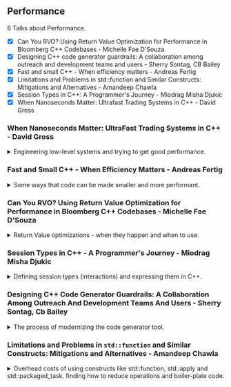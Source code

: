 <!--
// cSpell:ignore uffer NRVO URVO
-->

<link rel="stylesheet" type="text/css" href="../../markdown-style.css">

## Performance

<summary>
6 Talks about Performance.
</summary>

- [x] Can You RVO? Using Return Value Optimization for Performance in Bloomberg C++ Codebases - Michelle Fae D'Souza
- [x] Designing C++ code generator guardrails: A collaboration among outreach and development teams and users - Sherry Sontag, CB Bailey
- [x] Fast and small C++ - When efficiency matters - Andreas Fertig
- [x] Limitations and Problems in std::function and Similar Constructs: Mitigations and Alternatives - Amandeep Chawla
- [x] Session Types in C++: A Programmer's Journey - Miodrag Misha Djukic
- [x] When Nanoseconds Matter: Ultrafast Trading Systems in C++ - David Gross

### When Nanoseconds Matter: UltraFast Trading Systems in C++ - David Gross

<details>
<summary>
Engineering low-level systems and trying to get good performance.
</summary>

[When Nanoseconds Matter: UltraFast Trading Systems in C++](https://youtu.be/sX2nF1fW7kI?si=baUk2_c9e6ZOifLe), [slides](https://github.com/CppCon/CppCon2024/blob/main/Presentations/When_Nanoseconds_Matter.pdf)

Market making, make a lot of small profits and avoid big losses. being fast enough to react and being smart enough to react correctly.

order book: "bids" and "asks", the prices in which others are willing to buy something (a stock), and the prices in which others are selling the same thing. there are hundreds of thousands of price updates per second.

#### Data Structures

our C++ data will look something like:

```cpp
enum class Side {Bid, Ask};

using OrderId = uint64_t;
using Price = uint64_t;
using Volume = uint64_t;

void AddOrder(OrderId orderId, Side side, Price price, Volume volume);
void ModifyOrder(OrderId orderId, Volume newVolume);
void DeleteOrder(OrderId orderId);
```

we definitely would want to use a hashmap, the most obvious choice would be to use <cpp>std::map</cpp> to store the orders, but benchmarking is a bit of a lie, because it has dynamic allocations. so we can make that our first principle - "No node containers".\
So what about <cpp>std::vector</cpp> as the backing container and <cpp>std::lower_bound</cpp>? the complexity is much worse than that of the map, there is a problem that when we modify the top (start) of the vector, we need to copy all the elements afterwards, which is a performance hit. we can get around this by reversing the vector and focusing our actions at the end of it, which reduces the number of copy operations. This is our second principle - "Understanding your problem (by looking at data)".\
the third principle will be "Hand tailored (specialized) algorithms are key to achieve performance".

> Running perf on a benchmark - Can't run perf on the entire binary if our initialization function is "big".

```cpp
void RunPerf()
{
  pid_t pid = fork();
  if (pid == 0)
  {
    const auto parentPid = std::to_string(getppid());
    std::cout << "Running perf on parent process " << parentPid << std::endl;
    execlp("perf", "perf", ..., parentPid.c_str(), (char*)nullptr);
    throw std::runtime_error("execlp failed");
  }
}

void InitAndRunBenchmark()
{
  InitBenchmark(); // might take a long time!
  RunPerf();
  RunBenchmark();
}
```

and then we run `perf stat –I 10000 –M Frontend_Bound,Backend_Bound,Bad_Speculation,Retiring –p pid`, with the `-M` flag being a list of metrics we are interested in, the `-I` is the interval in milliseconds for each report.

some categories (by intel)

- not stalled pipelines
  - retiring
    - base
    - ms-rom
  - bad speculation
    - branch miss-predict
    - machine clear
- stalled pipelines
  - frontend bound
    - fetch latency
    - fetch bandwidth
  - backend bound
    - core bound
    - memory bound

we can also run `perf record -g -p <pid>` to check which instructions take the most time. in our example, it's obvious that the binary search is the problem, and we get a lot of branch miss-predictions. so we try creating a branchless binary-search instead.

```cpp
template <class ForwardIt, class T, class Compare>
ForwardIt branchless_lower_bound(ForwardIt first, ForwardIt last, const T& value, Compare comp)
{
  auto length = last - first;
  while (length > 0)
  {
    auto half = length / 2;
    // multiplication (by 1) is needed for GCC to generate CMOV
    first += comp(first[half], value) * (length - half);
    length = half;
  }
  return first;
}
```

(note: we don't have early exit conditions in the code above).

we can use another tool to check hardware counters, IPCs, branch misses, cycles and instructions. this will show us that our custom code has less prediction misses and more instructions,

we next think about the memory access and hardware, and actually using liner search gives us the most uniform latency. so the fourth principle is "Simplicity is the ultimate sophistication" and the fifth principle is "Mechanical sympathy".

there are also stuff that we could try, but it's hard to measure in vacuum, such as the <cpp>[[likely]]</cpp> and <cpp>[[unlikely]]</cpp> attributes or inlining expressions using lambda functions (IIFE - immediately invoked functions expressions). we should avoid type erasure (<cpp>std::function</cpp>) as it gets in the way of compiler optimizations.

#### Transport: Networking and Concurrency

> General pattern
>
> - Kernel bypass when receiving data from the exchange (or other low-latency signals)
> - Dispatch / fan-out to processes on the same server

in the userspace networking, we can use "SolarFlare" as the industry standard and "OpenOnload" for BSD sockets. we can also have custom TCP/UDP stacks or move even lower to layer2 networking (which will require writing it ourselves). this is our sixth principle - "True efficiency is found not in the layers of complexity we add, but in the unnecessary layers we remove".

we can sometimes replace sockets with shared memory, have as much operations happen away from the kernel.

> Shared Memory\
>
> - If you don't need sockets, no need to pay for their complexity - "As fast as it gets"
> - Kernel isn't involved in any operations
> - Multi processes requires it – which is good for minimizing operational risk
>
> What works well in shared memory
>
> - Contiguous blocks of data: arrays!
> - One writer, one or multiple readers -> stay away from multiple writers

| Metric              | Concurrent Queues                    |
| ------------------- | ------------------------------------ |
| Bounded             | Yes – simpler & faster               |
| Blocking            | No – readers don't affect the writer |
| Number of Consumers | Many                                 |
| Message Size        | Variable length                      |
| Dispatch            | Fan-out                              |
| Type Support        | PODs                                 |

the seventh principle is "Choose the right tool for the right task", so lets design our queue: "FastQueue".

two counters (pointers) - read and write counters. when we write data, we first move the write counter, copy the data, and move the read counter to the same location. when there are no writes in place, the two counters are at the same place.

```cpp
struct QProducer
{
  void Write(std::span<std::byte> buffer);
};

struct QConsumer
{
  int32_t TryRead(std::span<std::byte> buffer); // returns #bytes read, 0 if nothing to read
};

// simplified code!
void QProducer::Write(std::span<std::byte> buffer)
{
  const int32_t payloadSize = sizeof(int32_t) + buffer.size(); 
  mLocalCounter += payloadSize; // advance the write counter
  mQ->mWriteCounter.store(mLocalCounter, std::memory_order_release);
  std::memcpy(mNextElement, &size, sizeof(int32_t));
  std::memcpy(mNextElement + sizeof(int32_t), buffer.data(), buffer.size());
  mQ->mReadCounter.store(mLocalCounter, std::memory_order_release);
  mNextElement += payloadSize; // advance the read counter
}

int32_t QConsumer::TryRead(std::span<std::byte> buffer)
{
  if (mLocalCounter == mQ->mReadCounter.load(std::memory_order_acquire))
  {
    return 0; // nothing to read
  }

  int32_t size;
  std::memcpy(&size, mNextElement, sizeof(int32_t)); // data race
  int32_t writeCounter = mQ->mWriteCounter.load(std::memory_order_acquire);
  EXPECT(writeCounter – mLocalCounter <= QUEUE_SIZE, "queue overflow");
  EXPECT(size <= buffer.size(), "buffer space isn’t large enough");
  std::memcpy(buffer.data(), mNextElement + sizeof(size), size); // data race
  const int32_t payloadSize = sizeof(size) + size;
  mLocalCounter += payloadSize;
  mNextElement += payloadSize;
  writeCounter = mQ->mWriteCounter.load(std::memory_order_acquire);
  EXPECT(writeCounter– mLocalCounter <= QUEUE_SIZE, "queue overflow");
}
```

we have a data race situation, <cpp>std::memcpy</cpp> is not atomic. the performance is ok, but not great, so we try to make it better.

first, we try to avoid moving the write-counter every time.

```cpp
void QProducer::Write(std::span<std::byte> buffer)
{
  const int32_t payloadSize = sizeof(int32_t) + buffer.size(); 
  mLocalCounter += payloadSize;
  // we "reserve" more space (X% of the total queue) 
  // to avoid touching this cache line on every message written
  if (mCachedWriteCounter < mLocalCounter)
  {
    mCachedWriteCounter = Align<Q_WRITE_COUNTER_BLOCK_BYTES>(mLocalCounter);
    mQ->mWriterCounter.store(mCachedWriteCounter, std::memory_order_release);
  }
  std::memcpy(mNextElement, &size, sizeof(int32_t));
  std::memcpy(mNextElement + sizeof(int32_t), buffer.data(), buffer.size());
  mQ->mReadCounter.store(mLocalCounter, std::memory_order_release);
  mNextElement += payloadSize;
}
```

next, we try and optimize the data alignment

```cpp
void QProducer::Write(std::span<std::byte> buffer)
{
  const int32_t payloadSize = sizeof(int32_t) + Align<Q_BLOCK_ALIGNMENT>(buffer.size()); 
  mLocalCounter += payloadSize;
  // ...
}
```

and caching the read counter

```cpp
int32_t QConsumer::TryRead(std::span<std::byte> buffer)
{
  // we might already know from the previous read counter that more data is available, and
  // in this case we avoid reading this cache line for no reason
  if (mLocalReadCounter == mCachedReadCounter)
  {
    mCachedReadCounter = mQ->mReadCounter.load(std::memory_order_acquire);
  }

  if (mLocalReadCounter == mCachedReadCounter)
  {
    return 0;
  }
  // ...
}
```

another option is to avoid copies, serialize the data directly into the queue. this is an API change.

#### Measurements

measurements are intrusive, and add overhead to performance. we don't know in advance where the bottleneck will be. we can use simple scoped measurements, or have some instrumentation framework. but we also need audits and alerts on the data we gather. this is the eighth principle - "Being fast is good - staying fast is better".

"Thinking about the system as a whole" is the ninth principle.

#### Summary - Principles

1. No node containers.
2. Understanding your problem (by looking at data).
3. Hand tailored (specialized) algorithms are key to achieve performance.
4. Simplicity is the ultimate sophistication.
5. Mechanical sympathy.
6. True efficiency is found not in the layers of complexity we add, but in the unnecessary layers we remove.
7. Choose the right tool for the right task.
8. Being fast is good - staying fast is better.
9. Thinking about the system as a whole.

</details>

### Fast and Small C++ - When Efficiency Matters - Andreas Fertig

<details>
<summary>
Some ways that code can be made smaller and more performant.
</summary>

[Fast and Small C++ - When Efficiency Matters](https://youtu.be/rNl591__9zY?si=9nmg1MK_9S9pwtvU), [slides](https://github.com/CppCon/CppCon2024/blob/main/Presentations/Fast_and_small_cpp.pdf), [event](https://cppcon2024.sched.com/event/1gZfc/fast-and-small-c-when-efficiency-matters)

#### Unique Pointer optimization

starting with a <cpp>std::unique_ptr</cpp> that defines a custom deleter, and checking that it's size is the same as two pointers.

```cpp
auto f = std::unique_ptr<FILE, decltype(&fclose)>{fopen("SomeFile.txt", "r"), &fclose};
static_assert(sizeof(f) == (2 * sizeof(void*)));
```

can we get this behavior with less memory? why do we need to pay for the extra pointer? there is an optimization for empty base classes, if the class is empty, it has the size of zero, but since it must have an address, the size becomes 1. however, if we derive from such an empty base class, the size of the base class becomes zero again, and we only pay for the data in the derived class.

```cpp
class Base {
public:
  void Fun() { puts("Hello, EBO!"); }
};

class Derived : public Base {
  int32_t mData{};
public:
};

void Use()
{
  Derived d{};
  static_assert(sizeof(d) == sizeof(int32_t));
  d.Fun();
}
```

we can use this optimization for our custom case. this already happens in the standard library for the default deleter. here is a simplified implementation.

```cpp
template<class T>
struct default_delete {
  default_delete() = default;
  constexpr void operator()(T* ptr) const noexcept
  {
    static_assert(0 < sizeof(T), "can't delete an incomplete type");
    delete ptr;
  }
};

template<typename T, typename U>
struct CompressedPair {
  [[no_unique_address]] T first; // special flag for C++20
  [[no_unique_address]] U second; // special flag for C++20
  CompressedPair(U s) : second{s} {}
  CompressedPair(T f, U s) : first{f}, second{s} {}
};

template<class T, class Del = default_delete<T>>
class unique_ptr {
  CompressedPair <Del, T*> mPair; // internal data, pointer and deleter
public:
  unique_ptr(T* ptr) : mPair{ptr} {}
  unique_ptr(T* ptr, Del deleter) : mPair{deleter, ptr} {}
  unique_ptr(const unique_ptr&) = delete;
  unique_ptr operator=(const unique_ptr&) = delete;
  unique_ptr(unique_ptr&& src) : mPair{std::exchange(src.mPair.second, nullptr)} {}
  unique_ptr& operator=(unique_ptr&& src)
  {
    mPair.second = std::exchange(src.mPair.second, mPair.second);
    mPair.first = std::exchange(src.mPair.first, mPair.first);
    return *this;
  }

  ~unique_ptr()
  {
    if(mPair.second) { mPair.first(mPair.second); } // if the pointer isn't nullptr, call the deleter on the pointer
  }

  T* operator->() {return mPair.second;}
};
```

so if we modify the original example, we pass a captureless lambda using <cpp>decltype</cpp> with the function pointer.

```cpp
template<typename T, auto DeleteFn>
using unique_ptr_deleter = 
  std::unique_ptr<T, decltype([](T*obj) { DeleteFn(obj); })>;

auto f = unique_ptr_deleter <FILE, fclose>{fopen("SomeFile.txt", "r")};
static_assert(sizeof(f) == sizeof(void*));
```

we still want something better, so we need to move to C++23. we define a static call operator on the lambda, which removes the implicit "this" parameters, and this should save us some assembly operations.

```cpp
template<typename T, auto DeleteFn>
using unique_ptr_deleter = 
  std::unique_ptr<T, decltype([](T*obj) static { DeleteFn(obj); })>;
auto f = unique_ptr_deleter <FILE, fclose>{fopen("SomeFile.txt", "r")};
static_assert(sizeof(f) == sizeof(void*));
```

#### Implementing the small string optimization

we can also look at a naive implementation small string optimization, which allows us to store a bit of data (up to 15 characters plus the null characters) without going to the heap. however, the single boolean value that denotes if the string is optimized ends up costing us additional 7 bytes for padding along the alignment.

```cpp
struct string {
  size_t mSize{};
  size_t mCapacity{};
  char* mData{};
  char mSSOBuffer[16]{};
  bool mIsSSO{true};
};
static_assert(sizeof(string) == 48);
```

can we do the same thing without exceeding 24 bytes of data? the standard library manages it.\
for libstd++ it combines the capcity and the buffer data, since if we are optimizing the string, the capacity is known. we only get 7 bytes for small string (rather than 15), but we require only half the memory. Ms-STL does it a bit different, and libc++ has another approach and employ bit fiddeling which gives us the same 15 bytes to store data without using the heap.\
each implementation does things in a different way, which focuses on different things, which means we have branches in different operations, and the implementation optimizes for different use cases.

```cpp
// libstdc++
struct string {
  char* mPtr;
  size_t mSize{};
  union {
    size_t mCapacity;
    char mBuf[8];
  };
  /* more code */
};

// MS STL
struct string {
  union {
    char* mPtr;
    char mBuf[8];
  };
  size_t mSize{};
  size_t mCapacity{};
  /* more code */
};

// libc++
struct string {
  static constexpr unsigned BIT_FOR_CAP{sizeof(size_t) * 8 − 1};
  struct normal {
    size_t large : 1;
    size_t capacity : BIT_FOR_CAP; // MSB for large bit
    size_t size;
    char* data;
  };

  struct sso {
    uint8_t large : 1;
    uint8_t size : (sizeof(uint8_t) *8) − 1; // large+size == sizeof(uint8_t)
    uint8_t padding[sizeof(size_t) − sizeof(uint8_t)]; // Padding large + size + padding == sizeof(size_t)
    char data[sizeof(normal) − sizeof(size_t)];
  };

  union {
    sso small;
    normal large;
  } packed;
/* more code */
};
```

we could inspect another optimization by facebook, this one is designed for long text, so the optimization is for cases when the heap is used and tries to allow as much space before going to the heap (23 bytes). there is some playing with the most significant bit as well.

```cpp
// fb-string
struct string {
  struct normal {
  char* data;
  size_t size;
  size_t capacity; // virtually reduced by one byte
  };

  struct sso {
    char data[sizeof(normal)]; // MSB for long string mode indicator
  };

  union {
    sso small;
    normal large;
  } packed;
  /* more code */
};
```

#### The power of `constexpr` and initializer list

changing a `const static` function to `constexpr` can improve performance, both in debug mode and with optimization flags. we can see it both from the number of assembly instructions and the instructions themselves, in the example it even fixes the layout in memory.

<cpp>std::initializer_list</cpp> is transformed into a backing vector, which means we can avoid paying for reading the data during runtime. something about recursions and backing arrays.

```cpp

void Receiver(const int list[4]) noexcept; // forward declaration
void Fun1() noexcept
{
  const int list[4]{3, 4, 5, 6};
  Receiver(list);
}

void Fun2() noexcept
{
  static const int list[4]{3, 4, 5, 6}; // better optimization
  Receiver(list);
}

void Receiver(std::initializer_list<int> list) noexcept; // forward declaration

void Fun3()
{
  std::initializer_list <int> list{3, 4, 5, 6}; // behaves differently in c++26 compliant compilers
  Receiver(list);
}
```

</details>

### Can You RVO? Using Return Value Optimization for Performance in Bloomberg C++ Codebases - Michelle Fae D'Souza

<details>
<summary>
Return Value optimizations - when they happen and when to use.
</summary>

[Can You RVO? Using Return Value Optimization for Performance in Bloomberg C++ Codebases](https://youtu.be/WyxUilrR6fU?si=N-84m2JJ6Lfs627T), [slides](https://github.com/CppCon/CppCon2024/blob/main/Presentations/Can_You_RVO.pdf), [event](https://cppcon2024.sched.com/event/1gZgE/can-you-rvo-using-return-value-optimization-for-performance-in-bloomberg-c-codebases), [compiler explorer playground](https://tinyurl.com/ICanRVO123).

RVO - return value optimizations

#### What is RVO

Some history: in 1997, copy ellison was added to the standard. it defines when copy-ellison can be used.however, this still isn't used as much as it should, and this can cost in performance and in clean code.

in short, copy elision is removing the construction of temporary objects and constructing them directly on the caller location, this saves us from copying and destroying the temporary object. there are two kinds of RVO - regular (unnamed) and named. NRVO returns a l-value object.

```cpp
MyObj example1()
{
  // NRVO
  MyObj a = MyObj(3);
  return a;
}

MyObj example2()
{
  // RVO
  return MyObj(3);
}

int main()
{
  MyObj e1 = example1();
  MyObj e2 = example2();
  return 0;
}
```

> Does my compiler have to support RVO?
>
> - Compilers are allowed to perform URVO since C++98
> - Compilers are required to provide URVO support since C++17
> - NRVO support is optional, but recommended

We can turn down RVO with a compilation flag `-fno-elide-constructors`. it turns down Named RVO, but not Unnamed RVO. for msvc we need to turn it on with `/Zc:nrvo`, or use `/O2` optimization, and some other cases which apply this behavior.

#### Anti-Patterns That Prevent RVO

RVO doesn't happen if we disable it, if we return something that was constructed from outside the scope of the current function (returning a global, a parameter), or if the return type isn't the same as the thing being returned, such as returning a derived class from a function that declares to return a base class, if there are multiple return statements NRVO won't happen. NRVO won't happen when retruning a complex expression.

```cpp
MyObj example3()
{
  // two possible return values of the same type
  MyObj x1 = MyObj(3);
  MyObj x2 = MyObj(3);
  int a = rand() % 100;
  if (a > 50) {
    return x1;
  }
  return x2;
}

MyObj example4()
{
  // complex expression
  MyObj x1 = MyObj(3);
  MyObj x2 = MyObj(3);
  int a = rand() % 100;
  return std::move(a>50 ? x1 : x2);
}
```

for NRVO - either the copy or move constructors must exist (not deleted), URVO can work even if they are deleted.

some examples: seeing if there's RVO. branches, expressions, CV qualifiers, return l-value or p-value variables, throwing expressions. returning parameters, returning a member from a local object, structured bindings, and other cases...

> WARNING: If you are writing a copy / move constructor, never make the constructor do anything else other than a copy/move, because it can get elided!

#### Using RVO for Performance Gains

we shouldn't rewrite the codebase for RVO, it's usually a micro-optimization, so unless profiling tells us it's a bottleneck, existing code can remain as it is.\
tooling can help us detect when we have a possibility for RVO gains, like using <cpp>std::move</cpp> incorrectly.

</details>

### Session Types in C++ - A Programmer's Journey - Miodrag Misha Djukic

<details>
<summary>
Defining session types (interactions) and expressing them in C++.
</summary>

[Session Types in C++ - A Programmer's Journey](https://youtu.be/2uzYFhJjbNM?si=iPzH4z0vdVpQjH6A), [slides](https://github.com/CppCon/CppCon2024/blob/main/Presentations/Session_Types_in_Cpp.pdf), [event](https://cppcon2024.sched.com/event/1kXEp/session-types-in-c-a-programmers-journey)

session types is a mathematical term. this talk will try to implement the concept in C++.

#### What are Types

we start by looking at the "type" part of the session types, in mathmatical terms, types are connected to "sets". so we need to define what a set is. this is a rabbit hole, so we ignore it. we focus on types in a programming sense. types have different roles, and for most cases, a single type encompasses all the roles, but there are exceptions.

> What are types used for in programming?\
> Types are used for:
>
> - Abstraction
>   - Knowing a type of something is enough to "work" with it. (We do not need to know all
the details.)
> - Documentation
>   - Type informs us how we should interact with something.
> - Efficiency
>   - Carefully chosen type can lead to more efficient code.
> - Expressivity
>   - Meaning is encoded in both operation and operands' type.
> - Detecting errors
>   - Doing something (by accident) that does not "fit" the type will be detected as error.
> - Safety
>   - Varying explanations.
>   - A guarantee that there are no certain kinds of errors.
>   - Being unable to do a "wrong thing".

types aren't the only ways to achieve everything, but they are part of them. so, a defintion that encompasses the above usage might be something like:

> "A type defines a set of possible values and a set of operations (for an object)."\
> ~ Bjarne Stroustrup, Programming Principles and Practices Using C++.

#### What is a Session

> - Interaction of two or more entities.
> - It has a beginning and (usually) an end.
> - In between, a sequence of interactions is happening.

if we have an example of a client providing the server two numbers, and then an operation (addition or division) and getting a response back.
we could describe it with an interaction diagram, which is also doing the things we wanted the type to do. we could also describe sessions as a valid sequence of interactions, or a formula:

- side A: "?int; ?int; &(ADD: !int, DIV: !double); end".
- side B: "!int; !int; &CirclePlus;(ADD: ?int, DIV: ?double); end"

sessions can involve more than two processes, but we focus on binary session types for now. so session types describe behavior: what is the message, what is allowed, what is the order. (also: no deadlocks, eventual termination).

(this is like a state machine).

an example of a "scribble" protocol defintion

```scribble
module scribble.example.Purchasing;

type <xsd> "QuoteRequest" from "Purchasing.xsd" as QuoteRequest;

global protocol BuyGoods (role Buyer, role Seller) {
  quote(QuoteRequest) from Buyer to Seller;

  choice at Seller {
    quote(Quote) from Seller to Buyer;
    buy(Order) from Buyer to Seller;
    buy(OrderAck) from Seller to Buyer;
  } or {
    quote(OutOfStock) from Seller to Buyer;
  }
}
```

in practice, we use session types in three different ways.

1. write and verify protocol, generate code, use type.
2. write code, extract protocol and verify
3. use language facilities to describe the protocol, and then write a type, and extract protocol defintion.

we will use the third way, starting from the middle, not abstract protocol defintion, but also not direct code.

we could take a functional approach, monads, creating new objects, continuation passes. we need some way to have communication (channels between actors), either as using queues or networking sockets. we use a simplified abstraction.

```cpp
struct Comm {
  Comm(SQ& forSending, SQ& forReceiving);
  //..
  template<typename T>
  void send(T x) { /**/ }
  template<typename T>
  T recv() { /**/ }
};
Comm(Q1, Q2); // One end-point
Comm(Q2, Q1); // The other end-point

void serverFunc(Comm chan) {
  auto v1 = chan.recv<int>();
  auto v2 = chan.recv<int>();
  chan.send(v1 + v2); // addition
  chan.close();
}

void clientFunc(Comm chan) {
  cout << "First num: ";
  int x;
  cin >> x;
  chan.send(x);
  cout << "Second num: ";
  cin >> x;
  chan.send(x);
  auto r = chan.recv<int>();
  cout << "Result: " << r << endl;
  chan.close();
}
```

we could introduce more types, make things more explicit, write for one side, and express the other side in those terms. using templates, channels, loops and stuff to express our interaction.\
using <cpp>std::move</cpp> on the "this" object,

</details>

### Designing C++ Code Generator Guardrails: A Collaboration Among Outreach And Development Teams And Users - Sherry Sontag, Cb Bailey

<details>
<summary>
The process of modernizing the code generator tool.
</summary>

[Designing C++ code generator guardrails: A collaboration among outreach and development teams and users](https://youtu.be/sAfUQUs_GbI?si=VSOmj_qO-ZWK_TSc), [slides](https://github.com/CppCon/CppCon2024/blob/main/Presentations/Designing_Cpp_Code_Generator_Guardrails.pdf), [event](https://cppcon2024.sched.com/event/1gZhD/designing-c-code-generator-guardrails-a-collaboration-among-outreach-and-development-teams-and-users).

Code generation tool in Bloomberg internal infrastructure, a talk about an RFC (request for comments) and how the modernization process went.

cycles of shrinking and growing executables, each library adds more code and serialization, so the client-server architecture must keep working, and they need internal tooling to make sure things run, and this is achieved by having a code generator.
the code generator handles the serialization, sending and receiving requests, and providing the basic framework for networking, threading, logging and metrics. all for allowing the users (internal developers inside the company) to focus on the business logic.\
over time, those types escaped outside the bloomberg services eco-system, and things become hectic. a lot of libraries, sometime duplicating behavior, creating bloat and making things confusing.

their goal:\
reducing bloat, creating guidelines for new libraries, reviewing existing libraries. outreach to teams about how to use new tooling, how to name libraries, and what should be in it. stripping debug information from all generated code libraries, writing validtores for the new policies.

</details>

### Limitations and Problems in `std::function` and Similar Constructs: Mitigations and Alternatives - Amandeep Chawla

<details>
<summary>
Overhead costs of using constructs like <cpp>std::function</cpp>, <cpp>std::apply</cpp> and <cpp>std::packaged_task</cpp>. finding how to reduce operations and boiler-plate code.
</summary>

[Limitations and Problems in `std::function` and Similar Constructs: Mitigations and Alternatives](https://youtu.be/clpQVn_LAiM?si=ZOk9gfhV54wxqMF9), [slides](https://github.com/CppCon/CppCon2024/blob/main/Presentations/Limitations_and_Problems_in_StdFunction_and_Similar.pdf), [event](https://cppcon2024.sched.com/event/1gZff/limitations-and-problems-in-stdfunction-and-similar-constructs-mitigations-and-alternatives).

in lambda, the size is is determined by the captures, they don't have a unique class named, and therefore we can't put them into containers or pass them around directly. instead, we have <cpp>std::function</cpp>

> - Is a class template.
> - It is a general-purpose polymorphic function wrapper.
> - Instances of std::function can store, copy, and invoke any CopyConstructible Callable target.
> - Uses type-erasure under the hood to gain all the magical powers.
> - Utilizes small-size optimization in case target size is within certain limits.

for the demon, we have an instrumented class that tracks copies and move operations through the `_id` property.

```cpp
struct InstrumentedClass {
  explicit InstrumentedClass(std::string id) : id_(std::move(id)){}

  // Copy Constructor = id_ = "C("+ id_ +"):
  InstrumentedClass(const InstrumentedClass & other);

  // Move Constructor id_ = "M("+ id_ +"):
  InstrumentedClass(InstrumentedClass && other);

  // Copy Assignment id_ = "c=("+ id_ +"):
  InstrumentedClass & operator=(const InstrumentedClass & other);

  // Move Assignment id_ = "m=("+ id_ +"):
  InstrumentedClass & operator=(InstrumentedClass && other);
protected:
  std::string id_;
};
```

we can try some stuff with it, showing how the size of a lambda changes based on the action.

```cpp
// assume sizeof(InstrumentedClass) == 32
InstrumentedClass obj1{"a"};
InstrumentedClass obj2{"b"};

auto ref_capture = [&] {
  return std::make_tuple(obj1.id(), obj2.id());
};

auto value_capture = [=] {
  return std::make_tuple(obj1.id(), obj2.id());
};

auto [r_id1, r_id2] = ref_capture();
auto [v_id1, v_id2] = value_capture();

std::out << "(" << r_id1 << ", " << r_id2 << ")\n"; // (a, b)
std::out << "sizeof(ref_capture) = " << sizeof(ref_capture) << '\n'; // 16 - two pointers (references)
std::out << "(" << v_id1 << ", " << v_id2 << ")\n"; // (C(a), C(b))
std::out << "sizeof(value_capture) = " << sizeof(value_capture) << '\n'; // 64 - two objects copied into the lambda object
```

we now move further, passing this class into a queue. some code showing copies and moves when passing to a lambda and to queues. we want to get rid of copy operations and reduce the number of moves.

there are other constructs we could have used. we have some cases where passing by reference (not const), won't work properly.

```cpp
void fn1(
  InstrumentedClass byValue, InstrumentedClass & byRef,
  Const InstrumentedClass & byCRef)
{
  std::out << "(" << byValue.id() << ", " << byRef.id() << ", " << byCRef.id()<< ")\n";
}

void fn2(
  InstrumentedClass byValue,
  Const InstrumentedClass & byCRef)
{
  std::out << "(" << byValue.id() << ", " << byCRef.id()<< ")\n";
}

// lambda
[
  byValue = std::move(byValue),
  byRef = std::move(byRef),
  byCRef = std::move(byCRef),
]() mutable {
  fn1(std::move(byValue), byRef, byCRef);
}();
/* output
M(M(byValue))
M(byRef)
M(byCRef)
*/

// bind - can't directly work with function having reference parameters
std::bind(
  fn2,
  std::move(byValue),
  std::move(byCRef)
)();
/* output
C(M(byValue))
M(byCRef)
*/

// Asynchronous launch
std::async(
  std::launch::async,
  fn1,
  std::move(byValue),
  std::move(byRef), // actually not allowed in the standard
  std::move(byCRef)
).get();
/* output
M(M(M(byValue)))
M(M(byRef))
M(M(byCRef))
*/
```

> Summary of comparisons
>
> - Lambdas provide us the maximum flexibility and performs quite well.
> - <cpp>std::async</cpp> can execute our code on a separate thread
>   - No copies involved.
>   - Implementation on windows gave us lower number of moves.
>   - but we don't have much control on the execution context.

the best result so far had 3 moves for parameters passed by values, 2 moves for those captured by reference (regular and const), and 4 moves for parameters captured inside the callback. this is what we strive to achieve - no copies, lowest possible moves.

```cpp
InstrumentedClass byValue("byValue");
InstrumentedClass byRef("byRef");
InstrumentedClass byCRef("byCRef");
InstrumentedClass capturedInCB("capturedInCb");

auto cbLambda = [capturedInCB = std::move(capturedInCB)](const auto & ids) {
  for (const auto & id : ids) {
    std::out << id << ", ";
  }
  std::out << capturedInCB.id() << "\n";
};

std::async(
  std::launch::async,
  asyncFn,
  std::move(byValue),
  std::move(byRef),
  std::move(byCRef),
  std::move(cbLambda)
);
/* output
M(M(M(byValue)))
M(M(byRef))
M(M(byCRef))
M(M(M(M(capturedInCb))))
*/
```

the problem is with data capturing, we hold it in the container directly, can we move it to the heap and simply pass the pointer to it? until C++20, <cpp>std::function</cpp> couldn't take non-copyable parameters, such as <cpp>std::unique_ptr</cpp>, but <cpp>std::shared_ptr</cpp> is ok. this gives us less moves than what we had before, at the cost of using the reference counting mechanism. we also aren't generic enough.\
we can get around the first problem by creating a unique MoveWrapper object that calls the move operator even when it is copied with the copy constructor. this is a a hack.

```cpp
auto holderWrapper = MoveWrapper( std::make_unique<Holder>(
  std::move(byValue),
  std::move(byRef),
  std::move(byCRef),
  std::move(cbLambda)
));

taskQueue.enqueue([holderWrapper = std:move(holderWrapper)] () {
  auto & holder = holerWrapper.value();
  asyncFn(
    std::move(holder->byValue),
    holder->byRef,
    holder->byCRef,
    std::move(holder->callbackFn)
  );
});
```

we still aren't generic enough, we could use the <cpp>std::tuple</cpp> with variadic template arguments to avoid defining classes by hand, but it has some problems with non-const references. we first wrap it in a holder class and use <cpp>std::invoke</cpp> and <cpp>std::apply</cpp>. we need to reduce some boiler plate code. we use some template meta-programming and <cpp>if constexpr</cpp> to create tuple converter and some more template magic to deduce the type from the asynchronous function. we apply the same ideas to generate the unique holder class.

</details>
